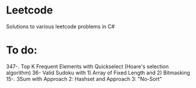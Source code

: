 # Leetcode
Solutions to various leetcode problems in C#

# To do: 

347-. Top K Frequent Elements with Quickselect (Hoare's selection algorithm)
36- Valid Sudoku with 1) Array of Fixed Length and 2) Bitmasking
15-. 3Sum with Approach 2: Hashset and Approach 3: "No-Sort"
